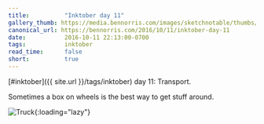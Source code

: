 ```yaml
---
title:          "Inktober day 11"
gallery_thumb: https://media.bennorris.com/images/sketchnotable/thumbs/inktober-day-11.jpg
canonical_url: https://bennorris.com/2016/10/11/inktober-day-11
date:           2016-10-11 22:13:00-0700
tags:           inktober
read_time:      false
short:          true
---
```

[#inktober]({{ site.url }}/tags/inktober) day 11: Transport.

Sometimes a box on wheels is the best way to get stuff around.

![Truck](https://media.bennorris.com/images/sketchnotable/inktober-2016/inktober-day-11.jpg){:loading="lazy"}
